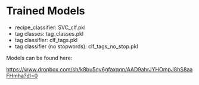 # Trained Models

* recipe_classifier: SVC_clf.pkl
* tag classes: tag_classes.pkl
* tag classifier: clf_tags.pkl
* tag classifier (no stopwords): clf_tags_no_stop.pkl

Models can be found here:

https://www.dropbox.com/sh/k8bu5qv6gfaxqqn/AAD9ahrJYHOmpJ8hS8aaFHmha?dl=0
